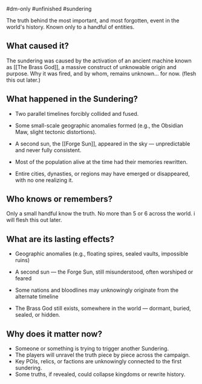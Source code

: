 #dm-only #unfinished #sundering

The truth behind the most important, and most forgotten, event in the world's history. Known only to a handful of entities.

## What caused it?
The sundering was caused by the activation of an ancient machine known as [[The Brass God]], a massive construct of unknowable origin and purpose. Why it was fired, and by whom, remains unknown... for now. (flesh this out later.)

## What happened in the Sundering?
- Two parallel timelines forcibly collided and fused.
    
- Some small-scale geographic anomalies formed (e.g., the Obsidian Maw, slight tectonic distortions).
    
- A second sun, the [[Forge Sun]], appeared in the sky — unpredictable and never fully consistent.
    
- Most of the population alive at the time had their memories rewritten.
    
- Entire cities, dynasties, or regions may have emerged or disappeared, with no one realizing it.

## Who knows or remembers?
Only a small handful know the truth. No more than 5 or 6 across the world. i will flesh this out later.

## What are its lasting effects?
- Geographic anomalies (e.g., floating spires, sealed vaults, impossible ruins)
    
- A second sun — the Forge Sun, still misunderstood, often worshiped or feared
    
- Some nations and bloodlines may unknowingly originate from the alternate timeline
    
- The Brass God still exists, somewhere in the world — dormant, buried, sealed, or hidden.

## Why does it matter now?
- Someone or something is trying to trigger another Sundering.
- The players will unravel the truth piece by piece across the campaign.
- Key POIs, relics, or factions are unknowingly connected to the first sundering.
- Some truths, if revealed, could collapse kingdoms or rewrite history.